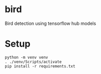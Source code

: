 # bird
Bird detection using tensorflow hub models

# Setup

```
python -m venv venv
. ./venv/Scripts/activate
pip install -r requirements.txt
```